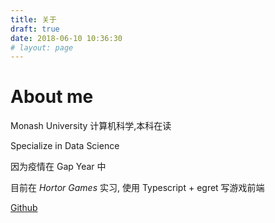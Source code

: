 ```yaml
---
title: 关于
draft: true
date: 2018-06-10 10:36:30
# layout: page
---
```


# About me
Monash University 计算机科学,本科在读

Specialize in Data Science

因为疫情在 Gap Year 中

目前在 _Hortor Games_ 实习, 使用 Typescript + egret 写游戏前端

[Github](https://github.com/RanKKI)